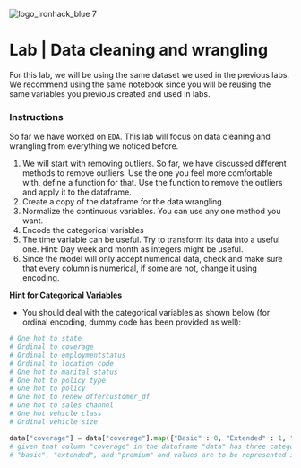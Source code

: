 ![logo_ironhack_blue 7](https://user-images.githubusercontent.com/23629340/40541063-a07a0a8a-601a-11e8-91b5-2f13e4e6b441.png)

# Lab | Data cleaning and wrangling

For this lab, we will be using the same dataset we used in the previous labs. We recommend using the same notebook since you will be reusing the same variables you previous created and used in labs. 

### Instructions

So far we have worked on `EDA`. This lab will focus on data cleaning and wrangling from everything we noticed before.

1. We will start with removing outliers. So far, we have discussed different methods to remove outliers. Use the one you feel more comfortable with, define a function for that. Use the function to remove the outliers and apply it to the dataframe.
2. Create a copy of the dataframe for the data wrangling.
3. Normalize the continuous variables. You can use any one method you want.
4. Encode the categorical variables
5. The time variable can be useful. Try to transform its data into a useful one. Hint: Day week and month as integers might be useful.
6. Since the model will only accept numerical data, check and make sure that every column is numerical, if some are not, change it using encoding.

**Hint for Categorical Variables**

- You should deal with the categorical variables as shown below (for ordinal encoding, dummy code has been provided as well):

```python
# One hot to state
# Ordinal to coverage
# Ordinal to employmentstatus
# Ordinal to location code
# One hot to marital status
# One hot to policy type
# One hot to policy
# One hot to renew offercustomer_df
# One hot to sales channel
# One hot vehicle class
# Ordinal vehicle size

data["coverage"] = data["coverage"].map({"Basic" : 0, "Extended" : 1, "Premium" : 2})
# given that column "coverage" in the dataframe "data" has three categories:
# "basic", "extended", and "premium" and values are to be represented in the same order.
```

